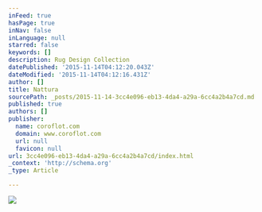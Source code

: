 ```yaml
---
inFeed: true
hasPage: true
inNav: false
inLanguage: null
starred: false
keywords: []
description: Rug Design Collection
datePublished: '2015-11-14T04:12:20.043Z'
dateModified: '2015-11-14T04:12:16.431Z'
author: []
title: Nattura
sourcePath: _posts/2015-11-14-3cc4e096-eb13-4da4-a29a-6cc4a2b4a7cd.md
published: true
authors: []
publisher:
  name: coroflot.com
  domain: www.coroflot.com
  url: null
  favicon: null
url: 3cc4e096-eb13-4da4-a29a-6cc4a2b4a7cd/index.html
_context: 'http://schema.org'
_type: Article

---
```

![](http://s3images.coroflot.com/user_files/individual_files/original_327436_T_wPJ45boZW3mb8SP7zWey4ds.jpg)